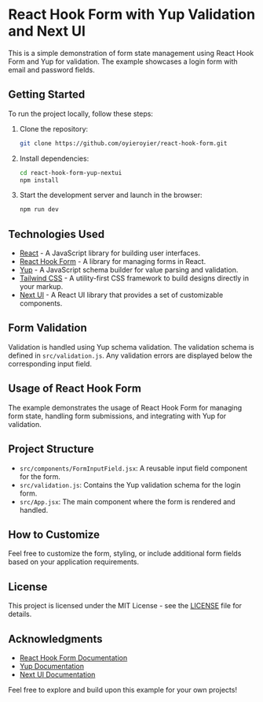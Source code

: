 # React Hook Form with Yup Validation and Next UI

This is a simple demonstration of form state management using React Hook Form and Yup for validation. The example showcases a login form with email and password fields.

## Getting Started

To run the project locally, follow these steps:

1. Clone the repository:

   ```bash
   git clone https://github.com/oyieroyier/react-hook-form.git
   ```

2. Install dependencies:

   ```bash
   cd react-hook-form-yup-nextui
   npm install
   ```

3. Start the development server and launch in the browser:

   ```bash
   npm run dev
   ```

## Technologies Used

- [React](https://react.dev/) - A JavaScript library for building user interfaces.
- [React Hook Form](https://react-hook-form.com/) - A library for managing forms in React.
- [Yup](https://github.com/jquense/yup) - A JavaScript schema builder for value parsing and validation.
- [Tailwind CSS](https://tailwindcss.com/) - A utility-first CSS framework to build designs directly in your markup.
- [Next UI](https://nextui.org/) - A React UI library that provides a set of customizable components.

## Form Validation

Validation is handled using Yup schema validation. The validation schema is defined in `src/validation.js`. Any validation errors are displayed below the corresponding input field.

## Usage of React Hook Form

The example demonstrates the usage of React Hook Form for managing form state, handling form submissions, and integrating with Yup for validation.

## Project Structure

- `src/components/FormInputField.jsx`: A reusable input field component for the form.
- `src/validation.js`: Contains the Yup validation schema for the login form.
- `src/App.jsx`: The main component where the form is rendered and handled.

## How to Customize

Feel free to customize the form, styling, or include additional form fields based on your application requirements.

## License

This project is licensed under the MIT License - see the [LICENSE](LICENSE) file for details.

## Acknowledgments

- [React Hook Form Documentation](https://react-hook-form.com/)
- [Yup Documentation](https://github.com/jquense/yup)
- [Next UI Documentation](https://nextui.org/)

Feel free to explore and build upon this example for your own projects!